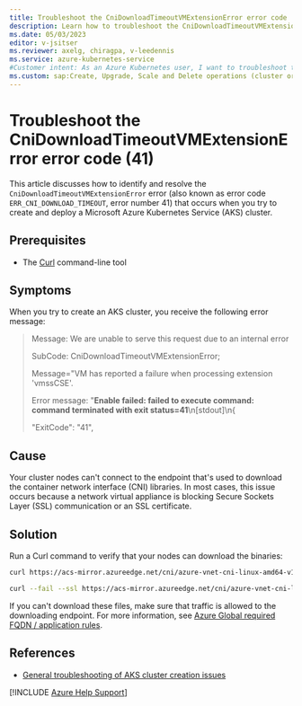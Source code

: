 ```yaml
---
title: Troubleshoot the CniDownloadTimeoutVMExtensionError error code
description: Learn how to troubleshoot the CniDownloadTimeoutVMExtensionError error (41) when you try to create and deploy an Azure Kubernetes Service (AKS) cluster.
ms.date: 05/03/2023
editor: v-jsitser
ms.reviewer: axelg, chiragpa, v-leedennis
ms.service: azure-kubernetes-service
#Customer intent: As an Azure Kubernetes user, I want to troubleshoot the CniDownloadTimeoutVMExtensionError error code (error number 41) so that I can successfully create and deploy an Azure Kubernetes Service (AKS) cluster.
ms.custom: sap:Create, Upgrade, Scale and Delete operations (cluster or nodepool)
---
```

# Troubleshoot the CniDownloadTimeoutVMExtensionError error code (41)

This article discusses how to identify and resolve the `CniDownloadTimeoutVMExtensionError` error (also known as error code `ERR_CNI_DOWNLOAD_TIMEOUT`, error number 41) that occurs when you try to create and deploy a Microsoft Azure Kubernetes Service (AKS) cluster.

## Prerequisites

- The [Curl](https://curl.se/download.html) command-line tool

## Symptoms

When you try to create an AKS cluster, you receive the following error message:

> Message: We are unable to serve this request due to an internal error
>
> SubCode: CniDownloadTimeoutVMExtensionError;
>
> Message="VM has reported a failure when processing extension 'vmssCSE'.
>
> Error message: "**Enable failed: failed to execute command: command terminated with exit status=41**\n[stdout]\n{
>
> "ExitCode": "41",

## Cause

Your cluster nodes can't connect to the endpoint that's used to download the container network interface (CNI) libraries. In most cases, this issue occurs because a network virtual appliance is blocking Secure Sockets Layer (SSL) communication or an SSL certificate.

## Solution

Run a Curl command to verify that your nodes can download the binaries:

```bash
curl https://acs-mirror.azureedge.net/cni/azure-vnet-cni-linux-amd64-v1.0.25.tgz

curl --fail --ssl https://acs-mirror.azureedge.net/cni/azure-vnet-cni-linux-amd64-v1.0.25.tgz  --output /opt/cni/downloads/azure-vnet-cni-linux-amd64-v1.0.25.tgz
```

If you can't download these files, make sure that traffic is allowed to the downloading endpoint. For more information, see [Azure Global required FQDN / application rules](/azure/aks/outbound-rules-control-egress#azure-global-required-fqdn--application-rules).

## References

- [General troubleshooting of AKS cluster creation issues](troubleshoot-aks-cluster-creation-issues.md)

[!INCLUDE [Azure Help Support](../../../includes/azure-help-support.md)]
